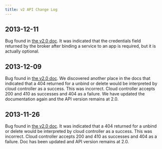 ```yaml
---
title: v2 API Change Log
---
```


## 2013-12-11 ##
Bug found in [the v2.0 doc](writing-service.html). It was indicated that the credentials field returned by the broker after binding a service to an app is required, but it is actually optional.

## 2013-12-09 ##
Bug found in [the v2.0 doc](writing-service.html). We discovered another place in the docs that indicated that a 404 returned for a unbind or delete would be interpreted by cloud controller as a success. This was incorrect. Cloud controller accepts 200 and 410 as successes and 404 as a failure. We have updated the documentation again and the API version remains at 2.0. 

## 2013-11-26 ##
Bug found in [the v2.0 doc](writing-service.html). It was indicated that a 404 returned for a unbind or delete would be interpreted by cloud controller as a success. This was incorrect. Cloud controller accepts 200 and 410 as successes and 404 as a failure. Doc has been updated and API version remains at 2.0. 
